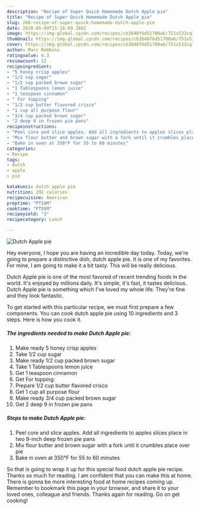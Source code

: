 ```yaml
---
description: "Recipe of Super Quick Homemade Dutch Apple pie"
title: "Recipe of Super Quick Homemade Dutch Apple pie"
slug: 268-recipe-of-super-quick-homemade-dutch-apple-pie
date: 2020-05-09T15:18:09.386Z
image: https://img-global.cpcdn.com/recipes/cb3848f6d51700a6/751x532cq70/dutch-apple-pie-recipe-main-photo.jpg
thumbnail: https://img-global.cpcdn.com/recipes/cb3848f6d51700a6/751x532cq70/dutch-apple-pie-recipe-main-photo.jpg
cover: https://img-global.cpcdn.com/recipes/cb3848f6d51700a6/751x532cq70/dutch-apple-pie-recipe-main-photo.jpg
author: Marc Robbins
ratingvalue: 4.3
reviewcount: 12
recipeingredient:
- "5 honey crisp apples"
- "1/2 cup sugar"
- "1/2 cup packed brown sugar"
- "1 Tablespoons lemon juice"
- "1 teaspoon cinnamon"
- " For topping"
- "1/2 cup butter flavored crisco"
- "1 cup all purpose flour"
- "3/4 cup packed brown sugar"
- "2 deep 9 in frozen pie pans"
recipeinstructions:
- "Peel core and slice apples. Add all ingredients to apples slices place in two 9-inch deep frozen pie pans"
- "Mix flour butter and brown sugar with a fork until it crumbles place over pie"
- "Bake in oven at 350°F for 55 to 60 minutes"
categories:
- Recipe
tags:
- dutch
- apple
- pie

katakunci: dutch apple pie 
nutrition: 292 calories
recipecuisine: American
preptime: "PT14M"
cooktime: "PT55M"
recipeyield: "3"
recipecategory: Lunch

---
```



![Dutch Apple pie](https://img-global.cpcdn.com/recipes/cb3848f6d51700a6/751x532cq70/dutch-apple-pie-recipe-main-photo.jpg)

Hey everyone, I hope you are having an incredible day today. Today, we're going to prepare a distinctive dish, dutch apple pie. It is one of my favorites. For mine, I am going to make it a bit tasty. This will be really delicious.

Dutch Apple pie is one of the most favored of recent trending foods in the world. It's enjoyed by millions daily. It's simple, it's fast, it tastes delicious. Dutch Apple pie is something which I've loved my whole life. They're fine and they look fantastic.




To get started with this particular recipe, we must first prepare a few components. You can cook dutch apple pie using 10 ingredients and 3 steps. Here is how you cook it.

##### The ingredients needed to make Dutch Apple pie:

1. Make ready 5 honey crisp apples
1. Take 1/2 cup sugar
1. Make ready 1/2 cup packed brown sugar
1. Take 1 Tablespoons lemon juice
1. Get 1 teaspoon cinnamon
1. Get  For topping:
1. Prepare 1/2 cup butter flavored crisco
1. Get 1 cup all purpose flour
1. Make ready 3/4 cup packed brown sugar
1. Get 2 deep 9 in frozen pie pans




##### Steps to make Dutch Apple pie:

1. Peel core and slice apples. Add all ingredients to apples slices place in two 9-inch deep frozen pie pans
1. Mix flour butter and brown sugar with a fork until it crumbles place over pie
1. Bake in oven at 350°F for 55 to 60 minutes




So that is going to wrap it up for this special food dutch apple pie recipe. Thanks so much for reading. I am confident that you can make this at home. There is gonna be more interesting food at home recipes coming up. Remember to bookmark this page in your browser, and share it to your loved ones, colleague and friends. Thanks again for reading. Go on get cooking!
